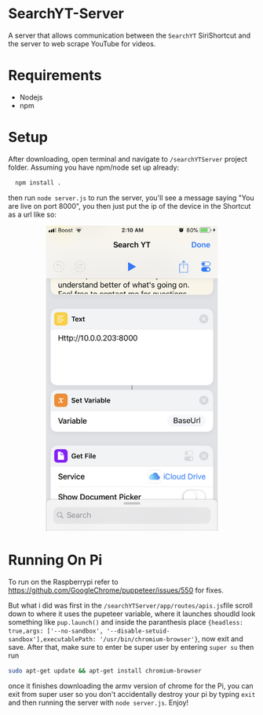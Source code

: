 # SearchYT-Server
A server that allows communication between the `SearchYT` SiriShortcut and the server to web scrape YouTube for videos.

# Requirements
- Nodejs
- npm

# Setup
After downloading, open terminal and navigate to `/searchYTServer` project folder. Assuming you have npm/node set up already:
```bash
  npm install .
```
then run `node server.js` to run the server, you'll see a message saying "You are live on port 8000", you then just put the ip of the device in the Shortcut as a url like so:
<p align="center">
  <img src="https://github.com/mawesome4ever/Dependancies/blob/master/ipShortcuts.jpeg" width="350" title="Set Ip In Shortcuts">
</p>

# Running On Pi

To run on the Raspberrypi refer to https://github.com/GoogleChrome/puppeteer/issues/550 for fixes.

But what i did was first in the `/searchYTServer/app/routes/apis.js`file scroll down to where it uses the pupeteer variable, where it launches shoudld look something like `pup.launch()` and inside the paranthesis place `{headless: true,args: ['--no-sandbox', '--disable-setuid-sandbox'],executablePath: '/usr/bin/chromium-browser'}`, now exit and save. After that, make sure to enter be super user by entering `super su` then run
```bash
sudo apt-get update && apt-get install chromium-browser
```
once it finishes downloading the armv version of chrome for the Pi, you can exit from super user so you don't accidentally destroy your pi by typing `exit` and then running the server with `node server.js`. Enjoy!
